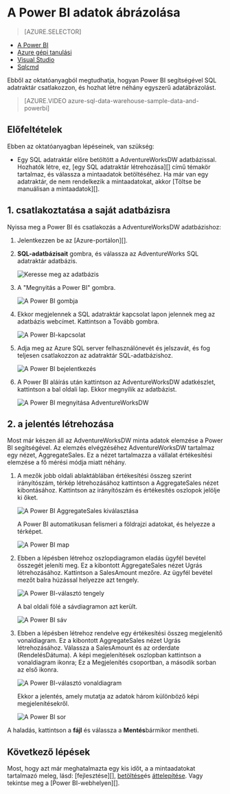<properties
   pageTitle="A Power BI Microsoft Azure SQL-adatraktár adatok ábrázolása"
   description="A Power BI SQL adatraktár adatok ábrázolása"
   services="sql-data-warehouse"
   documentationCenter="NA"
   authors="lodipalm"
   manager="barbkess"
   editor="" />

<tags
   ms.service="sql-data-warehouse"
   ms.devlang="NA"
   ms.topic="get-started-article"
   ms.tgt_pltfrm="NA"
   ms.workload="data-services"
   ms.date="06/16/2016"
   ms.author="lodipalm;barbkess;sonyama" />

# <a name="visualize-data-with-power-bi"></a>A Power BI adatok ábrázolása

> [AZURE.SELECTOR]
- [A Power BI](sql-data-warehouse-get-started-visualize-with-power-bi.md)
- [Azure gépi tanulási](sql-data-warehouse-get-started-analyze-with-azure-machine-learning.md)
- [Visual Studio](sql-data-warehouse-query-visual-studio.md)
- [Sqlcmd](sql-data-warehouse-get-started-connect-sqlcmd.md) 

Ebből az oktatóanyagból megtudhatja, hogyan Power BI segítségével SQL adatraktár csatlakozzon, és hozhat létre néhány egyszerű adatábrázolást.

> [AZURE.VIDEO azure-sql-data-warehouse-sample-data-and-powerbi]

## <a name="prerequisites"></a>Előfeltételek

Ebben az oktatóanyagban lépéseinek, van szükség:

- Egy SQL adatraktár előre betöltött a AdventureWorksDW adatbázissal. Hozhatók létre, ez, [egy SQL adatraktár létrehozása][] című témakör tartalmaz, és válassza a mintaadatok betöltéséhez. Ha már van egy adatraktár, de nem rendelkezik a mintaadatokat, akkor [Töltse be manuálisan a mintaadatok][].


## <a name="1-connect-to-your-database"></a>1. csatlakoztatása a saját adatbázisra

Nyissa meg a Power BI és csatlakozás a AdventureWorksDW adatbázishoz:

1. Jelentkezzen be az [Azure-portálon][].
2. **SQL-adatbázisait** gombra, és válassza az AdventureWorks SQL adatraktár adatbázis.

    ![Keresse meg az adatbázis][1]

3. A "Megnyitás a Power BI" gombra.

    ![A Power BI gombja][2]

4. Ekkor megjelennek a SQL adatraktár kapcsolat lapon jelennek meg az adatbázis webcímet. Kattintson a Tovább gombra.

    ![A Power BI-kapcsolat][3]

6. Adja meg az Azure SQL server felhasználónevét és jelszavát, és fog teljesen csatlakozzon az adatraktár SQL-adatbázishoz.

    ![A Power BI bejelentkezés][4]

7. A Power BI aláírás után kattintson az AdventureWorksDW adatkészlet, kattintson a bal oldali lap. Ekkor megnyílik az adatbázist.

    ![A Power BI megnyitása AdventureWorksDW][5]



## <a name="2-create-a-report"></a>2. a jelentés létrehozása

Most már készen áll az AdventureWorksDW minta adatok elemzése a Power BI segítségével. Az elemzés elvégzéséhez AdventureWorksDW tartalmaz egy nézet, AggregateSales. Ez a nézet tartalmazza a vállalat értékesítési elemzése a fő mérési módja miatt néhány.

1. A mezők jobb oldali ablaktáblában értékesítési összeg szerint irányítószám, térkép létrehozásához kattintson a AggregateSales nézet kibontásához. Kattintson az irányítószám és értékesítés oszlopok jelölje ki őket.

    ![A Power BI AggregateSales kiválasztása][6]

    A Power BI automatikusan felismeri a földrajzi adatokat, és helyezze a térképet.

    ![A Power BI map][7]

2. Ebben a lépésben létrehoz oszlopdiagramon eladás ügyfél bevétel összegét jeleníti meg. Ez a kibontott AggregateSales nézet Ugrás létrehozásához. Kattintson a SalesAmount mezőre. Az ügyfél bevétel mezőt balra húzással helyezze azt tengely.

    ![A Power BI-választó tengely][8]

    A bal oldali fölé a sávdiagramon azt került.

    ![A Power BI sáv][9]

3. Ebben a lépésben létrehoz rendelve egy értékesítési összeg megjelenítő vonaldiagram. Ez a kibontott AggregateSales nézet Ugrás létrehozásához. Válassza a SalesAmount és az orderdate (RendelésDátuma). A képi megjelenítések oszlopban kattintson a vonaldiagram ikonra; Ez a Megjelenítés csoportban, a második sorban az első ikonra.

    ![A Power BI-választó vonaldiagram][10]

    Ekkor a jelentés, amely mutatja az adatok három különböző képi megjelenítésekről.

    ![A Power BI sor][11]

A haladás, kattintson a **fájl** és válassza a **Mentés**bármikor mentheti.

## <a name="next-steps"></a>Következő lépések
Most, hogy azt már meghatalmazta egy kis időt, a a mintaadatokat tartalmazó meleg, lásd: [fejlesztése][], [betöltése][]és [áttelepítése][]. Vagy tekintse meg a [Power BI-webhelyen][].

<!--Image references-->
[1]: media/sql-data-warehouse-get-started-visualize-with-power-bi/pbi-find-database.png
[2]: media/sql-data-warehouse-get-started-visualize-with-power-bi/pbi-button.png
[3]: media/sql-data-warehouse-get-started-visualize-with-power-bi/pbi-connect-to-azure.png
[4]: media/sql-data-warehouse-get-started-visualize-with-power-bi/pbi-sign-in.png
[5]: media/sql-data-warehouse-get-started-visualize-with-power-bi/pbi-open-adventureworks.png
[6]: media/sql-data-warehouse-get-started-visualize-with-power-bi/pbi-aggregatesales.png
[7]: media/sql-data-warehouse-get-started-visualize-with-power-bi/pbi-map.png
[8]: media/sql-data-warehouse-get-started-visualize-with-power-bi/pbi-chooseaxis.png
[9]: media/sql-data-warehouse-get-started-visualize-with-power-bi/pbi-bar.png
[10]: media/sql-data-warehouse-get-started-visualize-with-power-bi/pbi-prepare-line.png
[11]: media/sql-data-warehouse-get-started-visualize-with-power-bi/pbi-line.png
[12]: media/sql-data-warehouse-get-started-visualize-with-power-bi/pbi-save.png

<!--Article references-->
[áttelepítése]: sql-data-warehouse-overview-migrate.md
[kidolgozása]: sql-data-warehouse-overview-develop.md
[betöltése]: sql-data-warehouse-overview-load.md
[mintaadatok manuálisan betöltése]: sql-data-warehouse-load-sample-databases.md
[connecting to SQL Data Warehouse]: sql-data-warehouse-integrate-power-bi.md
[Hozzon létre egy SQL adatraktár]: sql-data-warehouse-get-started-provision.md

<!--Other-->
[Azure portál]: https://portal.azure.com/
[A Power BI-webhelyen]: http://www.powerbi.com/
